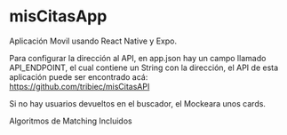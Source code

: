 # misCitasApp
Aplicación Movil usando React Native y Expo.

Para configurar la dirección al API, en app.json hay un campo llamado API_ENDPOINT, el cual contiene un String con la dirección,
el API de esta aplicación puede ser encontrado acá: https://github.com/tribiec/misCitasAPI

Si no hay usuarios devueltos en el buscador, el Mockeara unos cards.

Algoritmos de Matching Incluidos
